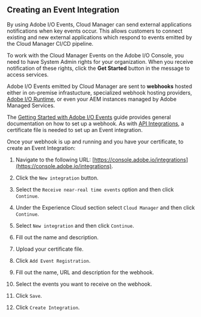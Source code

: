 ## Creating an Event Integration

By using Adobe I/O Events, Cloud Manager can send external applications notifications when key events occur. This allows customers to connect existing and new external applications which respond to events emitted by the Cloud Manager CI/CD pipeline.

To work with the Cloud Manager Events on the Adobe I/O Console, you need to have System Admin rights for your organization. When you receive notification of these rights, click the **Get Started** button in the message to access services.

Adobe I/O Events emitted by Cloud Manager are sent to **webhooks** hosted either in on-premise infrastucture, specialized webhook hosting providers, [Adobe I/O Runtime](https://www.adobe.io/apis/cloudplatform/runtime.html), or even your AEM instances managed by Adobe Managed Services.

The [Getting Started with Adobe I/O Events](https://www.adobe.io/apis/cloudplatform/events/documentation.html) guide provides general documentation on how to set up a webhook. As with [API Integrations](create-api-integration.html), a certificate file is needed to set up an Event integration.

Once your webhook is up and running and you have your certificate, to create an Event Integration:

1. Navigate to the following URL: [https://console.adobe.io/integrations](https://console.adobe.io/integrations).

2. Click the `New integration` button.

3. Select the `Receive near-real time events` option and then click `Continue`.

4. Under the Experience Cloud section select `Cloud Manager` and then click `Continue`.

5. Select `New integration` and then click `Continue`.

6. Fill out the name and description.

7. Upload your certificate file.

8. Click `Add Event Registration`.

9. Fill out the name, URL and description for the webhook.

10. Select the events you want to receive on the webhook.

11. Click `Save`.

12. Click `Create Integration`.
